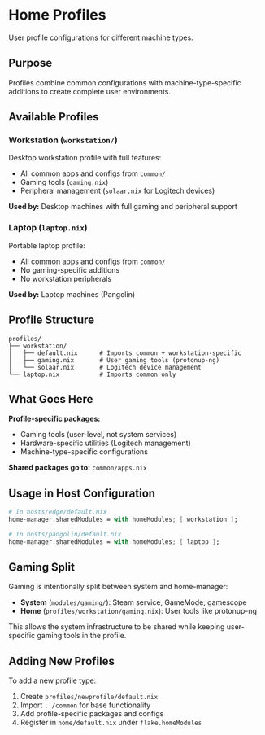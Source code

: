 # Home Profiles

User profile configurations for different machine types.

## Purpose

Profiles combine common configurations with machine-type-specific additions to create complete user environments.

## Available Profiles

### Workstation (`workstation/`)
Desktop workstation profile with full features:
- All common apps and configs from `common/`
- Gaming tools (`gaming.nix`)
- Peripheral management (`solaar.nix` for Logitech devices)

**Used by:** Desktop machines with full gaming and peripheral support

### Laptop (`laptop.nix`)
Portable laptop profile:
- All common apps and configs from `common/`
- No gaming-specific additions
- No workstation peripherals

**Used by:** Laptop machines (Pangolin)

## Profile Structure

```
profiles/
├── workstation/
│   ├── default.nix      # Imports common + workstation-specific
│   ├── gaming.nix       # User gaming tools (protonup-ng)
│   └── solaar.nix       # Logitech device management
└── laptop.nix           # Imports common only
```

## What Goes Here

**Profile-specific packages:**
- Gaming tools (user-level, not system services)
- Hardware-specific utilities (Logitech management)
- Machine-type-specific configurations

**Shared packages go to:** `common/apps.nix`

## Usage in Host Configuration

```nix
# In hosts/edge/default.nix
home-manager.sharedModules = with homeModules; [ workstation ];

# In hosts/pangolin/default.nix
home-manager.sharedModules = with homeModules; [ laptop ];
```

## Gaming Split

Gaming is intentionally split between system and home-manager:
- **System** (`modules/gaming/`): Steam service, GameMode, gamescope
- **Home** (`profiles/workstation/gaming.nix`): User tools like protonup-ng

This allows the system infrastructure to be shared while keeping user-specific gaming tools in the profile.

## Adding New Profiles

To add a new profile type:
1. Create `profiles/newprofile/default.nix`
2. Import `../common` for base functionality
3. Add profile-specific packages and configs
4. Register in `home/default.nix` under `flake.homeModules`

